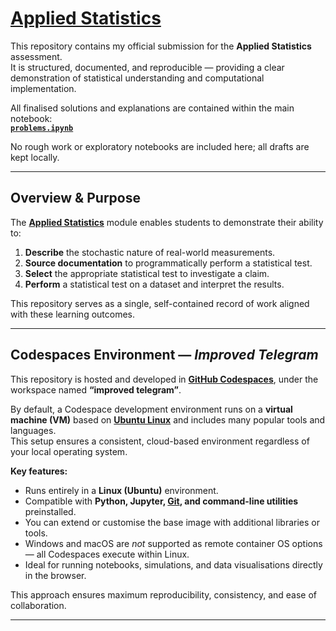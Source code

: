 # [**Applied Statistics**](https://en.wikipedia.org/wiki/Statistics#Applied_statistics,_theoretical_statistics_and_mathematical_statistics)

<!--Study of the practical use of statistical methods to collect, analyse, interpret, and present data in real-world contexts.-->

This repository contains my official submission for the **Applied Statistics** assessment.  
It is structured, documented, and reproducible — providing a clear demonstration of statistical understanding and computational implementation.

All finalised solutions and explanations are contained within the main notebook:  
**[`problems.ipynb`](./problems.ipynb)**  

No rough work or exploratory notebooks are included here; all drafts are kept locally.

---

## Overview & Purpose

The [**Applied Statistics**](https://atu.ie) module enables students to demonstrate their ability to:

1. **Describe** the stochastic nature of real-world measurements.  
2. **Source documentation** to programmatically perform a statistical test.  
3. **Select** the appropriate statistical test to investigate a claim.  
4. **Perform** a statistical test on a dataset and interpret the results.

This repository serves as a single, self-contained record of work aligned with these learning outcomes.

---

## Codespaces Environment — *Improved Telegram*

This repository is hosted and developed in [**GitHub Codespaces**](https://docs.github.com/en/codespaces/quickstart), under the workspace named **“improved telegram”**.

By default, a Codespace development environment runs on a **virtual machine (VM)** based on [**Ubuntu Linux**](https://en.wikipedia.org/wiki/Ubuntu#:~:text=Ubuntu%20can%20be%20installed%20directly,for%20platforms%20such%20as%20OpenStack.) and includes many popular tools and languages.  
This setup ensures a consistent, cloud-based environment regardless of your local operating system.

**Key features:**

- Runs entirely in a **Linux (Ubuntu)** environment.  
- Compatible with **Python, Jupyter, [Git](https://git-scm.com/), and command-line utilities** preinstalled.  
- You can extend or customise the base image with additional libraries or tools.  
- Windows and macOS are *not* supported as remote container OS options — all Codespaces execute within Linux.  
- Ideal for running notebooks, simulations, and data visualisations directly in the browser.

This approach ensures maximum reproducibility, consistency, and ease of collaboration.

---
